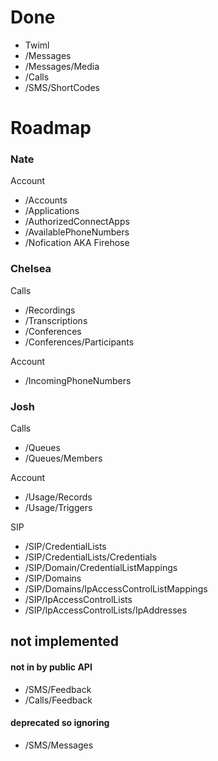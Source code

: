 # Done

- Twiml
- /Messages
- /Messages/Media
- /Calls
- /SMS/ShortCodes


# Roadmap

### Nate

Account
- /Accounts
- /Applications
- /AuthorizedConnectApps
- /AvailablePhoneNumbers
- /Nofication AKA Firehose


### Chelsea

Calls
- /Recordings
- /Transcriptions
- /Conferences
- /Conferences/Participants

Account
- /IncomingPhoneNumbers


### Josh

Calls
- /Queues
- /Queues/Members

Account
- /Usage/Records
- /Usage/Triggers

SIP
- /SIP/CredentialLists
- /SIP/CredentialLists/Credentials
- /SIP/Domain/CredentialListMappings
- /SIP/Domains
- /SIP/Domains/IpAccessControlListMappings
- /SIP/IpAccessControlLists
- /SIP/IpAccessControlLists/IpAddresses



## not implemented

#### not in by public API

- /SMS/Feedback
- /Calls/Feedback

#### deprecated so ignoring
- /SMS/Messages
